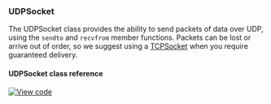 ### UDPSocket

The UDPSocket class provides the ability to send packets of data over UDP, using the `sendto` and `recvfrom` member functions. Packets can be lost or arrive out of order, so we suggest using a [TCPSocket](/docs/v5.4/reference/api-references.html#tcpsocket) when you require guaranteed delivery.

#### UDPSocket class reference

[![View code](https://www.mbed.com/embed/?type=library)](/docs/v5.4/mbed-os-api-doxy/class_u_d_p_socket.html)
